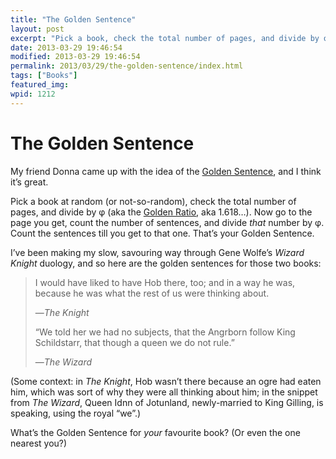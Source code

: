 ```yaml
---
title: "The Golden Sentence"
layout: post
excerpt: "Pick a book, check the total num­ber of pages, and divide by φ (aka the Golden Ratio, aka 1.618…).  Now go to the page you get, count the num­ber of sen­tences, and divide that num­ber by φ.  Count the sen­tences till you get to that one.  That’s your Golden Sentence."
date: 2013-03-29 19:46:54
modified: 2013-03-29 19:46:54
permalink: 2013/03/29/the-golden-sentence/index.html
tags: ["Books"]
featured_img: 
wpid: 1212
---
```


# The Golden Sentence

My friend Donna came up with the idea of the [Golden Sentence](http://loweeda.tumblr.com/post/39599369120/the-golden-sentence-project), and I think it’s great.

Pick a book at random (or not-so-random), check the total number of pages, and divide by φ (aka the [Golden Ratio](http://en.wikipedia.org/wiki/Golden_ratio), aka 1.618…). Now go to the page you get, count the number of sentences, and divide *that* number by φ. Count the sentences till you get to that one. That’s your Golden Sentence.

I’ve been making my slow, savouring way through Gene Wolfe’s *Wizard Knight* duology, and so here are the golden sentences for those two books:

> I would have liked to have Hob there, too; and in a way he was, because he was what the rest of us were thinking about.
> 
> —*The Knight*
> 
> “We told her we had no subjects, that the Angrborn follow King Schildstarr, that though a queen we do not rule.”
> 
> —*The Wizard*

(Some context: in *The Knight*, Hob wasn’t there because an ogre had eaten him, which was sort of why they were all thinking about him; in the snippet from *The Wizard*, Queen Idnn of Jotunland, newly-married to King Gilling, is speaking, using the royal “we”.)

What’s the Golden Sentence for *your* favourite book? (Or even the one nearest you?)